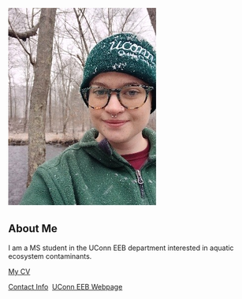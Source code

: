![Image of Jensen O'Meara](images/headshot1.jpg)

## About Me
I am a MS student in the UConn EEB department interested in aquatic ecosystem contaminants.

[My CV](PDFs/CV.pdf)

[Contact Info](contact-info.html) 
[UConn EEB Webpage](https://eeb.uconn.edu/)
